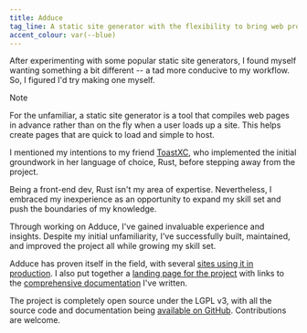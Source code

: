 ```yaml
---
title: Adduce
tag_line: A static site generator with the flexibility to bring web projects to life.
accent_colour: var(--blue)
---
```


After experimenting with some popular static site generators, I found myself wanting something a bit different -- a tad more conducive to my workflow. So, I figured I'd try making one myself.

> [!NOTE]
> For the unfamiliar, a static site generator is a tool that compiles web pages in advance rather than on the fly when a user loads up a site. This helps create pages that are quick to load and simple to host.

I mentioned my intentions to my friend [ToastXC](https://toastxc.xyz), who implemented the initial groundwork in her language of choice, Rust, before stepping away from the project.

Being a front-end dev, Rust isn't my area of expertise. Nevertheless, I embraced my inexperience as an opportunity to expand my skill set and push the boundaries of my knowledge.

Through working on Adduce, I've gained invaluable experience and insights. Despite my initial unfamiliarity, I've successfully built, maintained, and improved the project all while growing my skill set.

Adduce has proven itself in the field, with several [sites using it in production](https://github.com/DeclanChidlow/Adduce?tab=readme-ov-file#sites-using-adduce). I also put together a [landing page for the project](https://adduce.vale.rocks) with links to the [comprehensive documentation](https://github.com/DeclanChidlow/Adduce/wiki) I've written.

The project is completely open source under the LGPL v3, with all the source code and documentation being [available on GitHub](https://github.com/DeclanChidlow/Adduce). Contributions are welcome.
